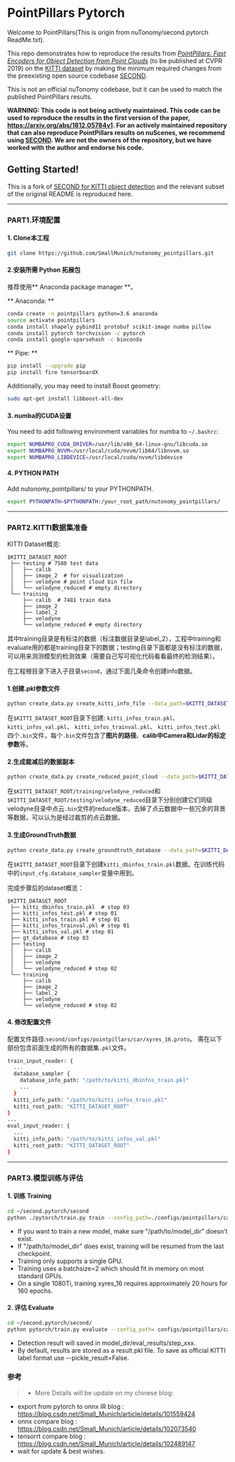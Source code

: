 # PointPillars Pytorch

Welcome to PointPillars(This is origin from nuTonomy/second.pytorch ReadMe.txt).

This repo demonstrates how to reproduce the results from
[_PointPillars: Fast Encoders for Object Detection from Point Clouds_](https://arxiv.org/abs/1812.05784) (to be published at CVPR 2019) on the
[KITTI dataset](http://www.cvlibs.net/datasets/kitti/) by making the minimum required changes from the preexisting
open source codebase [SECOND](https://github.com/traveller59/second.pytorch). 

This is not an official nuTonomy codebase, but it can be used to match the published PointPillars results.

**WARNING: This code is not being actively maintained. This code can be used to reproduce the results in the first version of the paper, https://arxiv.org/abs/1812.05784v1. For an actively maintained repository that can also reproduce PointPillars results on nuScenes, we recommend using [SECOND](https://github.com/traveller59/second.pytorch). We are not the owners of the repository, but we have worked with the author and endorse his code.**


## Getting Started!

This is a fork of [SECOND for KITTI object detection](https://github.com/traveller59/second.pytorch) and the relevant
subset of the original README is reproduced here.

___

### PART1.环境配置

#### 1. Clone本工程

```bash
git clone https://github.com/SmallMunich/nutonomy_pointpillars.git
```

#### 2.安装所需 Python 拓展包
推荐使用** Anaconda package manager **。

** Anaconda: **
```bash
conda create -n pointpillars python=3.6 anaconda
source activate pointpillars
conda install shapely pybind11 protobuf scikit-image numba pillow
conda install pytorch torchvision -c pytorch
conda install google-sparsehash -c bioconda
```
** Pipe: **
```bash
pip install --upgrade pip
pip install fire tensorboardX
```

Additionally, you may need to install Boost geometry:

```bash
sudo apt-get install libboost-all-dev
```


#### 3. numba的CUDA设置

You need to add following environment variables for numba to `~/.bashrc`:

```bash
export NUMBAPRO_CUDA_DRIVER=/usr/lib/x86_64-linux-gnu/libcuda.so
export NUMBAPRO_NVVM=/usr/local/cuda/nvvm/lib64/libnvvm.so
export NUMBAPRO_LIBDEVICE=/usr/local/cuda/nvvm/libdevice
```

#### 4. PYTHON PATH

Add nutonomy_pointpillars/ to your PYTHONPATH.

```bash 
export PYTHONPATH=$PYTHONPATH:/your_root_path/nutonomy_pointpillars/
```
---
### PART2.KITTI数据集准备

KITTI Dataset概览:
```plain
$KITTI_DATASET_ROOT
 ├── testing # 7580 test data
 │   ├── calib
 │   ├── image_2  # for visualization
 │   ├── velodyne # point cloud bin file
 │   └── velodyne_reduced # empty directory
 └── training
     ├── calib  # 7481 train data
     ├── image_2
     ├── label_2
     ├── velodyne
     └── velodyne_reduced # empty directory

```
其中training目录是有标注的数据（标注数据目录是label_2），工程中training和evaluate用的都是training目录下的数据；testing目录下面都是没有标注的数据，可以用来测测模型的检测效果（需要自己写可视化代码看看最终的检测结果）。

在工程根目录下进入子目录`second`，通过下面几条命令创建info数据。

#### 1.创建.pkl参数文件

```bash
python create_data.py create_kitti_info_file --data_path=$KITTI_DATASET_ROOT
```

在`$KITTI_DATASET_ROOT`目录下创建:
`kitti_infos_train.pkl`、
`kitti_infos_val.pkl`、
`kitti_infos_trainval.pkl`、
`kitti_infos_test.pkl`
四个`.bin`文件，每个`.bin`文件包含了**图片的路径**、**calib中Camera和Lidar的标定参数**等。


#### 2.生成裁减后的数据副本

```bash
python create_data.py create_reduced_point_cloud --data_path=$KITTI_DATASET_ROOT
```

在`$KITTI_DATASET_ROOT/training/velodyne_reduced`和`$KITTI_DATASET_ROOT/testing/velodyne_reduced`目录下分别创建它们同级velodyne目录中点云`.bin`文件的reduce版本，去掉了点云数据中一些冗余的背景等数据，可以认为是经过裁剪的点云数据。

#### 3.生成GroundTruth数据

```bash
python create_data.py create_groundtruth_database --data_path=$KITTI_DATASET_ROOT
```

在`$KITTI_DATASET_ROOT`目录下创建`kitti_dbinfos_train.pkl`数据。在训练代码中的`input_cfg.database_sampler`变量中用到。

完成步骤后的dataset概览：
```plain
$KITTI_DATASET_ROOT
 ├── kitti_dbinfos_train.pkl  # step 03
 ├── kitti_infos_test.pkl # step 01
 ├── kitti_infos_train.pkl # step 01
 ├── kitti_infos_trainval.pkl # step 01
 ├── kitti_infos_val.pkl # step 01
 ├── gt_database # step 03
 ├── testing
 │   ├── calib
 │   ├── image_2  
 │   ├── velodyne 
 │   └── velodyne_reduced # step 02
 └── training
     ├── calib 
     ├── image_2
     ├── label_2
     ├── velodyne
     └── velodyne_reduced # step 02

```

#### 4. 修改配置文件
配置文件路径:`second/configs/pointpillars/car/xyres_16.proto`。
需在以下部份包含前面生成的所有的数据集`.pkl`文件。

```bash
train_input_reader: {
  ...
  database_sampler {
    database_info_path: "/path/to/kitti_dbinfos_train.pkl"
    ...
  }
  kitti_info_path: "/path/to/kitti_infos_train.pkl"
  kitti_root_path: "KITTI_DATASET_ROOT"
}
...
eval_input_reader: {
  ...
  kitti_info_path: "/path/to/kitti_infos_val.pkl"
  kitti_root_path: "KITTI_DATASET_ROOT"
}
```

---
### PART3.模型训练与评估
#### 1. 训练 Training
```bash
cd ~/second.pytorch/second
python ./pytorch/train.py train --config_path=./configs/pointpillars/car/xyres_16.proto --model_dir=/path/to/model_dir
```

* If you want to train a new model, make sure "/path/to/model_dir" doesn't exist.
* If "/path/to/model_dir" does exist, training will be resumed from the last checkpoint.
* Training only supports a single GPU. 
* Training uses a batchsize=2 which should fit in memory on most standard GPUs.
* On a single 1080Ti, training xyres_16 requires approximately 20 hours for 160 epochs.


#### 2. 评估 Evaluate


```bash
cd ~/second.pytorch/second/
python pytorch/train.py evaluate --config_path= configs/pointpillars/car/xyres_16.proto --model_dir=/path/to/model_dir
```

* Detection result will saved in model_dir/eval_results/step_xxx.
* By default, results are stored as a result.pkl file. To save as official KITTI label format use --pickle_result=False.



### 参考

>* More Details will be update on my chinese blog:
* export from pytorch to onnx IR blog : https://blog.csdn.net/Small_Munich/article/details/101559424  
* onnx compare blog : https://blog.csdn.net/Small_Munich/article/details/102073540
* tensorrt compare blog : https://blog.csdn.net/Small_Munich/article/details/102489147
* wait for update & best wishes.

